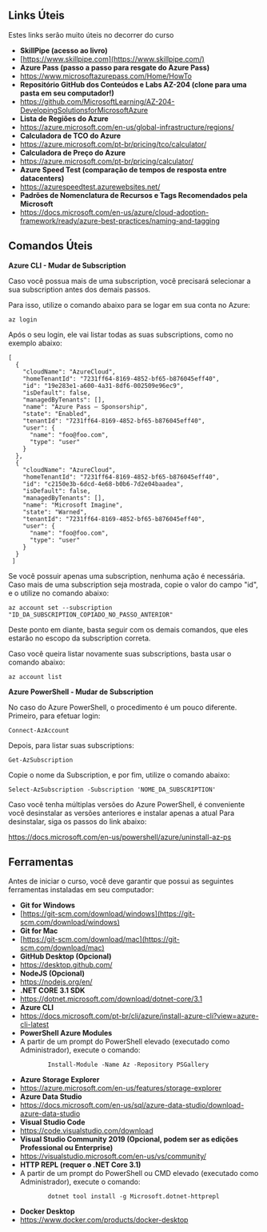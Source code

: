 ## Links Úteis

Estes links serão muito úteis no decorrer do curso

- **SkillPipe (acesso ao livro)**
- [https://www.skillpipe.com](https://www.skillpipe.com/)
- **Azure Pass (passo a passo para resgate do Azure Pass)**
- https://www.microsoftazurepass.com/Home/HowTo
- **Repositório GitHub dos Conteúdos e Labs AZ-204 (clone para uma pasta em seu computador!)**
- https://github.com/MicrosoftLearning/AZ-204-DevelopingSolutionsforMicrosoftAzure
- **Lista de Regiões do Azure**
- https://azure.microsoft.com/en-us/global-infrastructure/regions/
- **Calculadora de TCO do Azure**
- https://azure.microsoft.com/pt-br/pricing/tco/calculator/
- **Calculadora de Preço do Azure**
- https://azure.microsoft.com/pt-br/pricing/calculator/
- **Azure Speed Test (comparação de tempos de resposta entre datacenters)**
- https://azurespeedtest.azurewebsites.net/
- **Padrões de Nomenclatura de Recursos e Tags Recomendados pela Microsoft**
- https://docs.microsoft.com/en-us/azure/cloud-adoption-framework/ready/azure-best-practices/naming-and-tagging

## Comandos Úteis

**Azure CLI - Mudar de Subscription**

Caso você possua mais de uma subscription, você precisará selecionar a sua subscription antes dos demais passos.

Para isso, utilize o comando abaixo para se logar em sua conta no Azure:

```
az login
```

Após o seu login, ele vai listar todas as suas subscriptions, como no exemplo abaixo:

```
[
  {
    "cloudName": "AzureCloud",
    "homeTenantId": "7231ff64-8169-4852-bf65-b876045eff40",
    "id": "19e283e1-a600-4a31-8df6-002509e96ec9",
    "isDefault": false,
    "managedByTenants": [],
    "name": "Azure Pass – Sponsorship",
    "state": "Enabled",
    "tenantId": "7231ff64-8169-4852-bf65-b876045eff40",
    "user": {
      "name": "foo@foo.com",
      "type": "user"
    }
  },
  {
    "cloudName": "AzureCloud",
    "homeTenantId": "7231ff64-8169-4852-bf65-b876045eff40",
    "id": "c2150e3b-6dcd-4e68-b0b6-7d2e04baadea",
    "isDefault": false,
    "managedByTenants": [],
    "name": "Microsoft Imagine",
    "state": "Warned",
    "tenantId": "7231ff64-8169-4852-bf65-b876045eff40",
    "user": {
      "name": "foo@foo.com",
      "type": "user"
    }
  }
 ]
```

Se você possuir apenas uma subscription, nenhuma ação é necessária. Caso mais de uma subscription seja mostrada, copie o valor do campo "id", e o utilize no comando abaixo:

```
az account set --subscription "ID_DA_SUBSCRIPTION_COPIADO_NO_PASSO_ANTERIOR"
```

Deste ponto em diante, basta seguir com os demais comandos, que eles estarão no escopo da subscription correta.

Caso você queira listar novamente suas subscriptions, basta usar o comando abaixo:

```
az account list
```

**Azure PowerShell - Mudar de Subscription**

No caso do Azure PowerShell, o procedimento é um pouco diferente. Primeiro, para efetuar login:

```
Connect-AzAccount
```

Depois, para listar suas subscriptions:

```
Get-AzSubscription
```

Copie o nome da Subscription, e por fim, utilize o comando abaixo:

```
Select-AzSubscription -Subscription 'NOME_DA_SUBSCRIPTION'
```

Caso você tenha múltiplas versões do Azure PowerShell, é conveniente você desinstalar as versões anteriores e instalar apenas a atual Para desinstalar, siga os passos do link abaixo:

https://docs.microsoft.com/en-us/powershell/azure/uninstall-az-ps

## Ferramentas

Antes de iniciar o curso, você deve garantir que possui as seguintes ferramentas instaladas em seu computador:

- **Git for Windows**
- [https://git-scm.com/download/windows](https://git-scm.com/download/windows)
- **Git for Mac**
- [https://git-scm.com/download/mac](https://git-scm.com/download/mac)
- **GitHub Desktop (Opcional)**
- https://desktop.github.com/
- **NodeJS (Opcional)**
- https://nodejs.org/en/
- **.NET CORE 3.1 SDK**
- https://dotnet.microsoft.com/download/dotnet-core/3.1
- **Azure CLI**
- https://docs.microsoft.com/pt-br/cli/azure/install-azure-cli?view=azure-cli-latest
- **PowerShell Azure Modules**
- A partir de um prompt do PowerShell elevado (executado como Administrador), execute o comando:

```
           Install-Module -Name Az -Repository PSGallery
```

- **Azure Storage Explorer**
- https://azure.microsoft.com/en-us/features/storage-explorer
- **Azure Data Studio**
- https://docs.microsoft.com/en-us/sql/azure-data-studio/download-azure-data-studio
- **Visual Studio Code**
- https://code.visualstudio.com/download
- **Visual Studio Community 2019 (Opcional, podem ser as edições Professional ou Enterprise)**
- https://visualstudio.microsoft.com/en-us/vs/community/
- **HTTP REPL (requer o .NET Core 3.1)**
- A partir de um prompt do PowerShell ou CMD elevado (executado como Administrador), execute o comando:

```
           dotnet tool install -g Microsoft.dotnet-httprepl
```

- **Docker Desktop**
- https://www.docker.com/products/docker-desktop